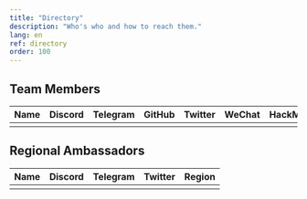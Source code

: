 ```yaml
---
title: "Directory"
description: "Who's who and how to reach them."
lang: en
ref: directory
order: 100
---
```


## Team Members

[//]: # (PLEASE KEEP ALPHABETICAL ORDER AND CONSISTENCY, INCLUDING HYPERLINKS)

| Name | Discord | Telegram | GitHub | Twitter | WeChat | HackMD |
| :--- | :------ | :------- | :----- | :------ | :----- | :----- |
|      |         |          |        |         |        |        |

## Regional Ambassadors

[//]: # (PLEASE KEEP ALPHABETICAL ORDER AND CONSISTENCY, INCLUDING HYPERLINKS)

| Name | Discord | Telegram | Twitter | Region |
| :--- | :------ | :------- | :------ | :----- |
|      |         |          |         |        |
